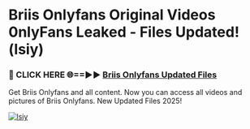 # Briis Onlyfans Original Videos 0nlyFans Leaked - Files Updated! (lsiy)

<h3>🔴 CLICK HERE 🌐==►► <a href="https://tinyurl.com/ehrbuxhb" rel="nofollow">Briis Onlyfans Updated Files</a></h3>

Get Briis Onlyfans and all content. Now you can access all videos and pictures of Briis Onlyfans. New Updated Files 2025!

[![lsiy](https://i.imgur.com/lVYEuWS.gif)](https://tinyurl.com/ehrbuxhb)
